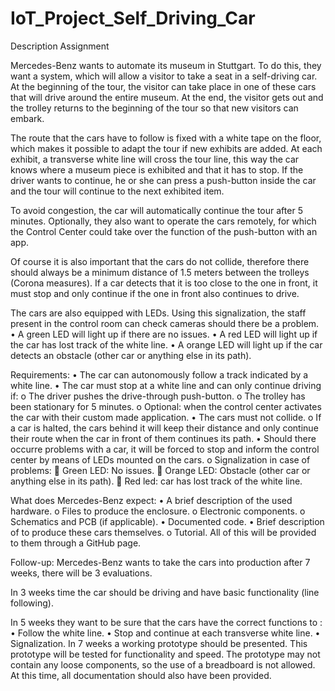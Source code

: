 # IoT_Project_Self_Driving_Car

Description Assignment

Mercedes-Benz wants to automate its museum in Stuttgart. To do this, they want a system, which will allow a visitor to take a seat in a self-driving car. At the beginning of the tour, the visitor can take place in one of these cars that will drive around the entire museum. At the end, the visitor gets out and the trolley returns to the beginning of the tour so that new visitors can embark.

The route that the cars have to follow is fixed with a white tape on the floor, which makes it possible to adapt the tour if new exhibits are added. At each exhibit, a transverse white line will cross the tour line, this way the car knows where a museum piece is exhibited and that it has to stop. If the driver wants to continue, he or she can press a push-button inside the car and the tour will continue to the next exhibited item. 

To avoid congestion, the car will automatically continue the tour after 5 minutes.
Optionally, they also want to operate the cars remotely, for which the Control Center could take over the function of the push-button with an app.

Of course it is also important that the cars do not collide, therefore there should always be a minimum distance of 1.5 meters between the trolleys (Corona measures). If a car detects that it is too close to the one in front, it must stop and only continue if the one in front also continues to drive.

The cars are also equipped with LEDs. Using this signalization, the staff present in the control room can check cameras should there be a problem. 
•	A green LED will light up if there are no issues.
•	A red LED will light up if the car has lost track of the white line.
•	A orange LED will light up if the car detects an obstacle (other car or anything else in its path).

Requirements:
•	The car can autonomously follow a track indicated by a white line.
•	The car must stop at a white line and can only continue driving if:
o	The driver pushes the drive-through push-button.
o	The trolley has been stationary for 5 minutes.
o	Optional: when the control center activates the car with their custom made application.
•	The cars must not collide.
o	If a car is halted, the cars behind it will keep their distance and only continue their route when the car in front of them continues its path.
•	Should there occurre problems with a car, it will be forced to stop and inform the control center by means of LEDs mounted on the cars.
o	Signalization in case of problems:
	Green LED: No issues.
	Orange LED: Obstacle (other car or anything else in its path).
	Red led: car has lost track of the white line.

What does Mercedes-Benz expect:
•	A brief description of the used hardware.
o	Files to produce the enclosure.
o	Electronic components.
o	Schematics and PCB (if applicable).
•	Documented code.
•	Brief description of to produce these cars themselves.
o	Tutorial.
All of this will be provided to them through a GitHub page.

Follow-up:
Mercedes-Benz wants to take the cars into production after 7 weeks, there will be 3 evaluations.

In 3 weeks time the car should be driving and have basic functionality (line following). 

In 5 weeks they want to be sure that the cars have the correct functions to :
•	Follow the white line.
•	Stop and continue at each transverse white line.
•	Signalization.
In 7 weeks a working prototype should be presented. This prototype will be tested for functionality and speed. The prototype may not contain any loose components, so the use of a breadboard is not allowed. At this time, all documentation should also have been provided.


